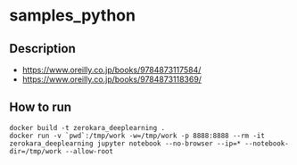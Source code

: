 # samples_python

## Description

* https://www.oreilly.co.jp/books/9784873117584/
* https://www.oreilly.co.jp/books/9784873118369/

## How to run

```
docker build -t zerokara_deeplearning .
docker run -v `pwd`:/tmp/work -w=/tmp/work -p 8888:8888 --rm -it zerokara_deeplearning jupyter notebook --no-browser --ip=* --notebook-dir=/tmp/work --allow-root
```
